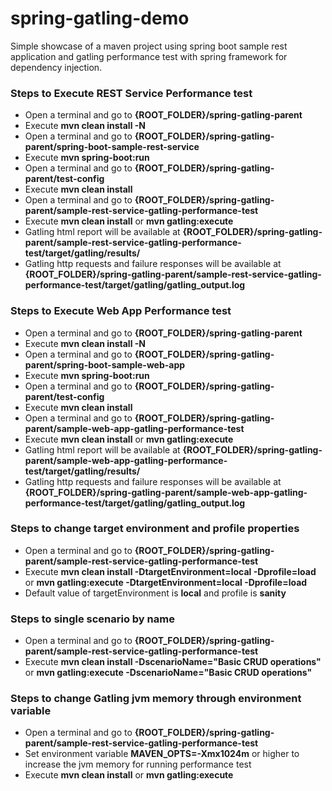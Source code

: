 spring-gatling-demo
=========================

Simple showcase of a maven project using spring boot sample rest application and gatling performance test with spring framework for dependency injection.

### Steps to Execute REST Service Performance test

* Open a terminal and go to **{ROOT_FOLDER}/spring-gatling-parent**
* Execute **mvn clean install -N**
* Open a terminal and go to **{ROOT_FOLDER}/spring-gatling-parent/spring-boot-sample-rest-service**
* Execute **mvn spring-boot:run**
* Open a terminal and go to **{ROOT_FOLDER}/spring-gatling-parent/test-config**
* Execute **mvn clean install**
* Open a terminal and go to **{ROOT_FOLDER}/spring-gatling-parent/sample-rest-service-gatling-performance-test**
* Execute **mvn clean install** or **mvn gatling:execute**
* Gatling html report will be available at **{ROOT_FOLDER}/spring-gatling-parent/sample-rest-service-gatling-performance-test/target/gatling/results/**
* Gatling http requests and failure responses will be available at **{ROOT_FOLDER}/spring-gatling-parent/sample-rest-service-gatling-performance-test/target/gatling/gatling_output.log**

### Steps to Execute Web App Performance test

* Open a terminal and go to **{ROOT_FOLDER}/spring-gatling-parent**
* Execute **mvn clean install -N**
* Open a terminal and go to **{ROOT_FOLDER}/spring-gatling-parent/spring-boot-sample-web-app**
* Execute **mvn spring-boot:run**
* Open a terminal and go to **{ROOT_FOLDER}/spring-gatling-parent/test-config**
* Execute **mvn clean install**
* Open a terminal and go to **{ROOT_FOLDER}/spring-gatling-parent/sample-web-app-gatling-performance-test**
* Execute **mvn clean install** or **mvn gatling:execute**
* Gatling html report will be available at **{ROOT_FOLDER}/spring-gatling-parent/sample-web-app-gatling-performance-test/target/gatling/results/**
* Gatling http requests and failure responses will be available at **{ROOT_FOLDER}/spring-gatling-parent/sample-web-app-gatling-performance-test/target/gatling/gatling_output.log**

### Steps to change target environment and profile properties

* Open a terminal and go to **{ROOT_FOLDER}/spring-gatling-parent/sample-rest-service-gatling-performance-test**
* Execute **mvn clean install -DtargetEnvironment=local -Dprofile=load** or **mvn gatling:execute -DtargetEnvironment=local -Dprofile=load**
* Default value of targetEnvironment is **local** and profile is **sanity**

### Steps to single scenario by name

* Open a terminal and go to **{ROOT_FOLDER}/spring-gatling-parent/sample-rest-service-gatling-performance-test**
* Execute **mvn clean install -DscenarioName="Basic CRUD operations"** or **mvn gatling:execute -DscenarioName="Basic CRUD operations"**

### Steps to change Gatling jvm memory through environment variable

* Open a terminal and go to **{ROOT_FOLDER}/spring-gatling-parent/sample-rest-service-gatling-performance-test**
* Set environment variable **MAVEN_OPTS=-Xmx1024m** or higher to increase the jvm memory for running performance test
* Execute **mvn clean install** or **mvn gatling:execute**

